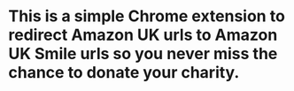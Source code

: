 # This is a simple Chrome extension to redirect Amazon UK urls to Amazon UK Smile urls so you never miss the chance to donate your charity.

